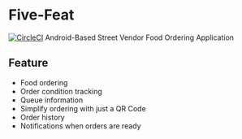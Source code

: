 # Five-Feat
[![CircleCI](https://dl.circleci.com/status-badge/img/gh/mziyadam/Five-Feat/tree/master.svg?style=svg)](https://dl.circleci.com/status-badge/redirect/gh/mziyadam/Five-Feat/tree/master)
Android-Based Street Vendor Food Ordering Application

## Feature
- Food ordering
- Order condition tracking
- Queue information
- Simplify ordering with just a QR Code
- Order history
- Notifications when orders are ready
